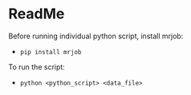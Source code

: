 # ReadMe

Before running individual python script, install mrjob:
* `pip install mrjob`

To run the script:
* `python <python_script> <data_file>`